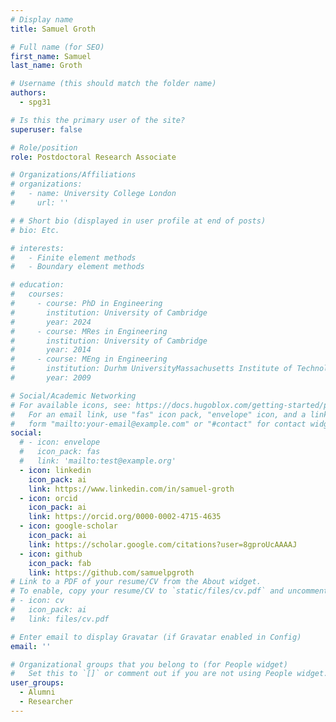 ```yaml
---
# Display name
title: Samuel Groth

# Full name (for SEO)
first_name: Samuel
last_name: Groth

# Username (this should match the folder name)
authors:
  - spg31

# Is this the primary user of the site?
superuser: false

# Role/position
role: Postdoctoral Research Associate

# Organizations/Affiliations
# organizations:
#   - name: University College London
#     url: ''

# # Short bio (displayed in user profile at end of posts)
# bio: Etc.

# interests:
#   - Finite element methods
#   - Boundary element methods

# education:
#   courses:
#     - course: PhD in Engineering
#       institution: University of Cambridge
#       year: 2024
#     - course: MRes in Engineering
#       institution: University of Cambridge
#       year: 2014
#     - course: MEng in Engineering
#       institution: Durhm UniversityMassachusetts Institute of Technology
#       year: 2009

# Social/Academic Networking
# For available icons, see: https://docs.hugoblox.com/getting-started/page-builder/#icons
#   For an email link, use "fas" icon pack, "envelope" icon, and a link in the
#   form "mailto:your-email@example.com" or "#contact" for contact widget.
social:
  # - icon: envelope
  #   icon_pack: fas
  #   link: 'mailto:test@example.org'
  - icon: linkedin
    icon_pack: ai
    link: https://www.linkedin.com/in/samuel-groth
  - icon: orcid
    icon_pack: ai
    link: https://orcid.org/0000-0002-4715-4635
  - icon: google-scholar
    icon_pack: ai
    link: https://scholar.google.com/citations?user=8gproUcAAAAJ
  - icon: github
    icon_pack: fab
    link: https://github.com/samuelpgroth
# Link to a PDF of your resume/CV from the About widget.
# To enable, copy your resume/CV to `static/files/cv.pdf` and uncomment the lines below.
# - icon: cv
#   icon_pack: ai
#   link: files/cv.pdf

# Enter email to display Gravatar (if Gravatar enabled in Config)
email: ''

# Organizational groups that you belong to (for People widget)
#   Set this to `[]` or comment out if you are not using People widget.
user_groups:
  - Alumni
  - Researcher
---
```


<!-- Jørgen was as Postdoctoral Research Associate (2019--2022) working on
the ASiMoV Project. He is now a Senior Research Engineering at Simula Research Laboratory. -->